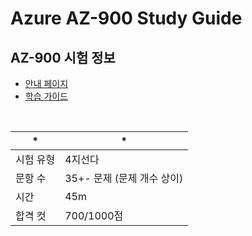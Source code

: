 # Azure AZ-900 Study Guide


## AZ-900 시험 정보
- [안내 페이지](https://learn.microsoft.com/ko-kr/credentials/certifications/azure-fundamentals/?practice-assessment-type=certification)
- [학습 가이드](https://learn.microsoft.com/ko-kr/credentials/certifications/resources/study-guides/az-900)

<br>

| * | *                                                       |
| --------- | ------------------------------------------------------------ |
| 시험 유형 | 4지선다                                          |
| 문항 수   | 35+- 문제 (문제 개수 상이)                                                       |
| 시간      | 45m                                                         |
| 합격 컷   | 700/1000점                                                   |
